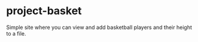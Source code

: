 # project-basket
Simple site where you can view and add basketball players and their height to a file.
